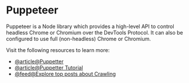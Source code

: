 # Puppeteer

Puppeteer is a Node library which provides a high-level API to control headless Chrome or Chromium over the DevTools Protocol. It can also be configured to use full (non-headless) Chrome or Chromium.

Visit the following resources to learn more:

- [@article@Puppetter](https://developer.chrome.com/docs/puppeteer/)
- [@article@Puppetter Tutorial](https://www.freecodecamp.org/news/how-to-use-puppeteer-with-nodejs/)
- [@feed@Explore top posts about Crawling](https://app.daily.dev/tags/crawling?ref=roadmapsh)
